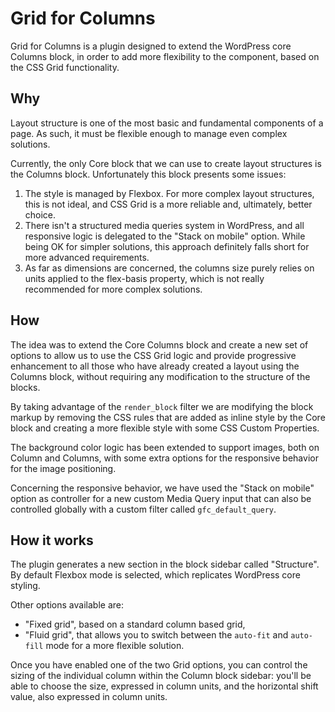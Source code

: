 # Grid for Columns

Grid for Columns is a plugin designed to extend the WordPress core Columns block, in order to add more flexibility to the component, based on the CSS Grid functionality.

## Why

Layout structure is one of the most basic and fundamental components of a page. As such, it must be flexible enough to manage even complex solutions.

Currently, the only Core block that we can use to create layout structures is the Columns block. Unfortunately this block presents some issues:

1. The style is managed by Flexbox. For more complex layout structures, this is not ideal, and CSS Grid is a more reliable and, ultimately, better choice.
2. There isn't a structured media queries system in WordPress, and all responsive logic is delegated to the "Stack on mobile" option. While being OK for simpler solutions, this approach definitely falls short for more advanced requirements.
3. As far as dimensions are concerned, the columns size purely relies on units applied to the flex-basis property, which is not really recommended for more complex solutions.

## How

The idea was to extend the Core Columns block and create a new set of options to allow us to use the CSS Grid logic and provide progressive enhancement to all those who have already created a layout using the Columns block, without requiring any modification to the structure of the blocks.

By taking advantage of the `render_block` filter we are modifying the block markup by removing the CSS rules that are added as inline style by the Core block and creating a more flexible style with some CSS Custom Properties.

The background color logic has been extended to support images, both on Column and Columns, with some extra options for the responsive behavior for the image positioning.

Concerning the responsive behavior, we have used the "Stack on mobile" option as controller for a new custom Media Query input that can also be controlled globally with a custom filter called `gfc_default_query`.

## How it works

The plugin generates a new section in the block sidebar called "Structure". By default Flexbox mode is selected, which replicates WordPress core styling.

Other options available are:

* "Fixed grid", based on a standard column based grid,
* "Fluid grid", that allows you to switch between the `auto-fit` and `auto-fill` mode for a more flexible solution.

Once you have enabled one of the two Grid options, you can control the sizing of the individual column within the Column block sidebar: you'll be able to choose the size, expressed in column units, and the horizontal shift value, also expressed in column units.
